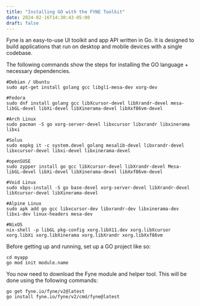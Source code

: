 ```yaml
---
title: "Installing GO with the FYNE Toolkit"
date: 2024-02-16T14:30:43-05:00
draft: false
---
```


Fyne is an easy-to-use UI toolkit and app API written in Go. It is designed to build applications that run on desktop and mobile devices with a single codebase.

The following commands show the steps for installing the GO language + necessary dependencies.
`````
#Debian / Ubuntu
sudo apt-get install golang gcc libgl1-mesa-dev xorg-dev

#Fedora 
sudo dnf install golang gcc libXcursor-devel libXrandr-devel mesa-libGL-devel libXi-devel libXinerama-devel libXxf86vm-devel

#Arch Linux
sudo pacman -S go xorg-server-devel libxcursor libxrandr libxinerama libxi

#Solus
sudo eopkg it -c system.devel golang mesalib-devel libxrandr-devel libxcursor-devel libxi-devel libxinerama-devel

#openSUSE
sudo zypper install go gcc libXcursor-devel libXrandr-devel Mesa-libGL-devel libXi-devel libXinerama-devel libXxf86vm-devel

#Void Linux
sudo xbps-install -S go base-devel xorg-server-devel libXrandr-devel libXcursor-devel libXinerama-devel

#Alpine Linux 
sudo apk add go gcc libxcursor-dev libxrandr-dev libxinerama-dev libxi-dev linux-headers mesa-dev

#NixOS 
nix-shell -p libGL pkg-config xorg.libX11.dev xorg.libXcursor xorg.libXi xorg.libXinerama xorg.libXrandr xorg.libXxf86vm
`````

Before getting up and running, set up a GO project like so:
`````
cd myapp
go mod init module.name
`````

You now need to download the Fyne module and helper tool. This will be done using the following commands:
`````
go get fyne.io/fyne/v2@latest
go install fyne.io/fyne/v2/cmd/fyne@latest
`````

